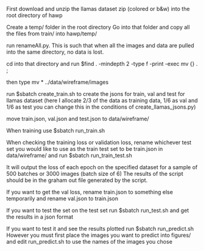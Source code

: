 First download and unzip the llamas dataset zip (colored or b&w) into the root directory of hawp

Create a temp/ folder in the root directory
Go into that folder and copy all the files from train/ into hawp/temp/

run renameAll.py. This is such that when all the images and data are pulled into the same directory, no data is lost.

cd into that directory and run $find . -mindepth 2 -type f -print -exec mv {} . \;

then type mv * ../data/wireframe/images

run $sbatch create_train.sh to create the jsons for train, val and test for llamas dataset
(here I allocate 2/3 of the data as training data, 1/6 as val and 1/6 as test you can change this in the conditions of create_llamas_jsons.py)

move train.json, val.json and test.json to data/wireframe/

When training use $sbatch run_train.sh

When checking the training loss or validation loss, rename whichever test set you would like to use as the train test set to be train.json in data/wireframe/ and run $sbatch run_train_test.sh

It will output the loss of each epoch on the specified dataset for a sample of 500 batches or 3000 images (batch size of 6) The results of the script should be in the graham out file generated by the script.

If you want to get the val loss, rename train.json to something else temporarily and rename val.json to train.json

If you want to test the set on the test set run $sbatch run_test.sh and get the results in a json format

If you want to test it and see the results plotted run $sbatch run_predict.sh
However you must first place the images you want to predict into figures/ and edit run_predict.sh to use the names of the images you chose

